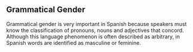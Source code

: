 <h2>Grammatical Gender</h2>

<p>Grammatical gender is very important in Spanish because speakers must know the classification of pronouns, nouns and adjectives that concord. Although this language phenomenon is often described as arbitrary, in Spanish words are identified as masculine or feminine.

<a href="https://www.google.com/urlsa=i&source=images&cd=&ved=2ahUKEwiX5oaQmubfAhVDqxoKHQxtCloQjRx6BAgBEAU&url=%2Furl%3Fsa%3Di%26source%3Dimages%26cd%3D%26ved%3D2ahUKEwiX5oaQmubfAhVDqxoKHQxtCloQjRx6BAgBEAU%26url%3Dhttps%253A%252F%252Fspanish.stackexchange.com%252Fquestions%252F24394%252Fwhy-do-i-sometimes-see-the-reflexive-pronoun-in-a-verbal-phrase-either-before-o%26psig%3DAOvVaw0GV_XPn2VqeCmwJMlb883T%26ust%3D1547312405254501&psig=AOvVaw0GV_XPn2VqeCmwJMlb883T&ust=1547312405254501" title="View Image Source"> </a>
